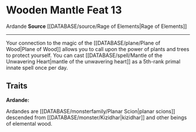 ﻿---
feat: Wooden Mantle
id: '4322'
level: '13'
name: Wooden Mantle
rarity: Common
source: '[[DATABASE/source/Rage of Elements|Rage of Elements]]'
trait:
- '[[DATABASE/trait/Ardande|Ardande]]'
type: Feat

---
# Wooden Mantle <span class="item-type">Feat 13</span>

<span class="item-trait">Ardande</span>
**Source** [[DATABASE/source/Rage of Elements|Rage of Elements]]

---
Your connection to the magic of the [[DATABASE/plane/Plane of Wood|Plane of Wood]] allows you to call upon the power of plants and trees to protect yourself. You can cast [[DATABASE/spell/Mantle of the Unwavering Heart|mantle of the unwavering heart]] as a 5th-rank primal innate spell once per day.

## Traits

**Ardande:**

Ardandes are [[DATABASE/monsterfamily/Planar Scion|planar scions]] descended from [[DATABASE/monster/Kizidhar|kizidhar]] and other beings of elemental wood.